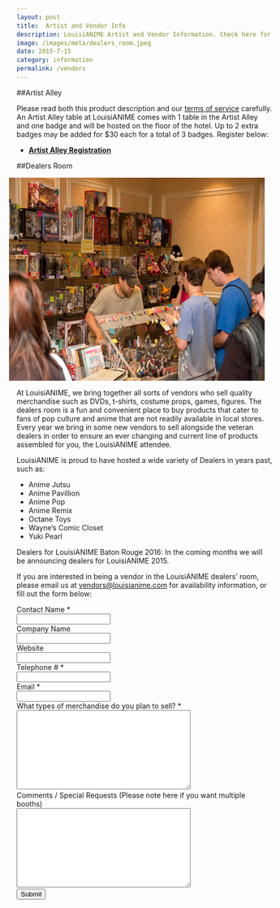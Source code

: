 ```yaml
---
layout: post
title:  Artist and Vendor Info
description: LouisiANIME Artist and Vendor Information. Check here for updates and information for our artist alley and dealers room, including how to purchase a booth, and contact information.
image: /images/meta/dealers_room.jpeg
date: 2015-7-15
category: information
permalink: /vendors
---
```


##Artist Alley

<p>Please read both this product description and our <a href="/tos">terms of service</a> carefully. An Artist Alley table at LouisiANIME comes with 1 table in the Artist Alley and one badge and will be hosted on the floor of the hotel. Up to 2 extra badges may be added for $30 each for a total of 3 badges. Register below:</p>
<ul>
	<li><a href="/artistalley"><b>Artist Alley Registration</b></a></li>
</ul>


##Dealers Room
<img src="/images/information/dealers_room.jpeg" alt="dealers room image" class="img-responsive" style="border:5px solid white; margin: 10px; float: right" width="600" height="400"/>

At LouisiANIME, we bring together all sorts of vendors who sell quality merchandise such as DVDs, t-shirts, costume props, games, figures.  The dealers room is a fun and convenient place to buy products that cater to fans of pop culture and anime that are not readily available in local stores.  Every year we bring in some new vendors to sell alongside the veteran dealers in order to ensure an ever changing and current line of products assembled for you, the LouisiANIME attendee.

LouisiANIME is proud to have hosted a wide variety of Dealers in years past, such as:

* Anime Jutsu
* Anime Pavillion
* Anime Pop
* Anime Remix
* Octane Toys
* Wayne’s Comic Closet
* Yuki Pearl

Dealers for LouisiANIME Baton Rouge 2016:
In the coming months we will be announcing dealers for LouisiANIME 2015.

If you are interested in being a vendor in the LouisiANIME dealers’ room, please email us at <a href="mailto:vendors@louisianime.com">vendors@louisianime.com</a> for availability information, or fill out the form below:

<div class="row">
<div class="col-md-6 col-sm-6 col-xs-12">
<form action="http://www.louisianime.com/formtools/process.php" method="post">
<input type="hidden" name="form_tools_form_id" value="10"/>
 <div class="form-group" id="div_contact_name">
  <label class="control-label requiredField" for="contact_name">
   Contact Name
   <span class="asteriskField">
    *
   </span>
  </label>
  <div class="controls ">
   <input class="form-control" id="contact_name" name="contact_name" type="text"/>
  </div>
 </div>
 <div class="form-group" id="div_company_name">
  <label class="control-label " for="company_name">
   Company Name
  </label>
  <div class="controls ">
   <input class="form-control" id="company_name" name="company_name" type="text"/>
  </div>
 </div>
 <div class="form-group" id="div_company_name">
  <label class="control-label " for="website">
   Website
  </label>
  <div class="controls ">
   <input class="form-control" id="website" name="website" type="text"/>
  </div>
 </div>
 <div class="form-group" id="div_tel">
  <label class="control-label requiredField" for="tel">
   Telephone #
   <span class="asteriskField">
    *
   </span>
  </label>
  <div class="controls ">
   <input class="form-control" id="tel" name="tel" type="text"/>
  </div>
 </div>
 <div class="form-group" id="div_email">
  <label class="control-label requiredField" for="email">
   Email
   <span class="asteriskField">
    *
   </span>
  </label>
  <div class="controls ">
   <input class="form-control" id="email" name="email" type="text"/>
  </div>
 </div>
 <div class="form-group" id="div_merch">
  <label class="control-label requiredField" for="merch">
   What types of merchandise do you plan to sell?
   <span class="asteriskField">
    *
   </span>  
  </label>
  <div class="controls ">
   <textarea class="form-control" cols="40" id="merch" name="merch" rows="10"></textarea>
  </div>
 </div>
 <div class="form-group" id="div_special_requests">
  <label class="control-label " for="special_requests">
   Comments / Special Requests (Please note here if you want multiple booths)
  </label>
  <div class="controls ">
   <textarea class="form-control" cols="40" id="special_requests" name="special_requests" rows="10"></textarea>
  </div>
 </div>
 <div class="form-group">
  <div>
   <button class="btn btn-dark big" name="submit" type="submit">
    Submit
   </button>
  </div>
 </div>
</form>
</div>
</div>
